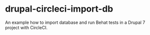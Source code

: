 # drupal-circleci-import-db
An example how to import database and run Behat tests in a Drupal 7 project with CircleCI.
